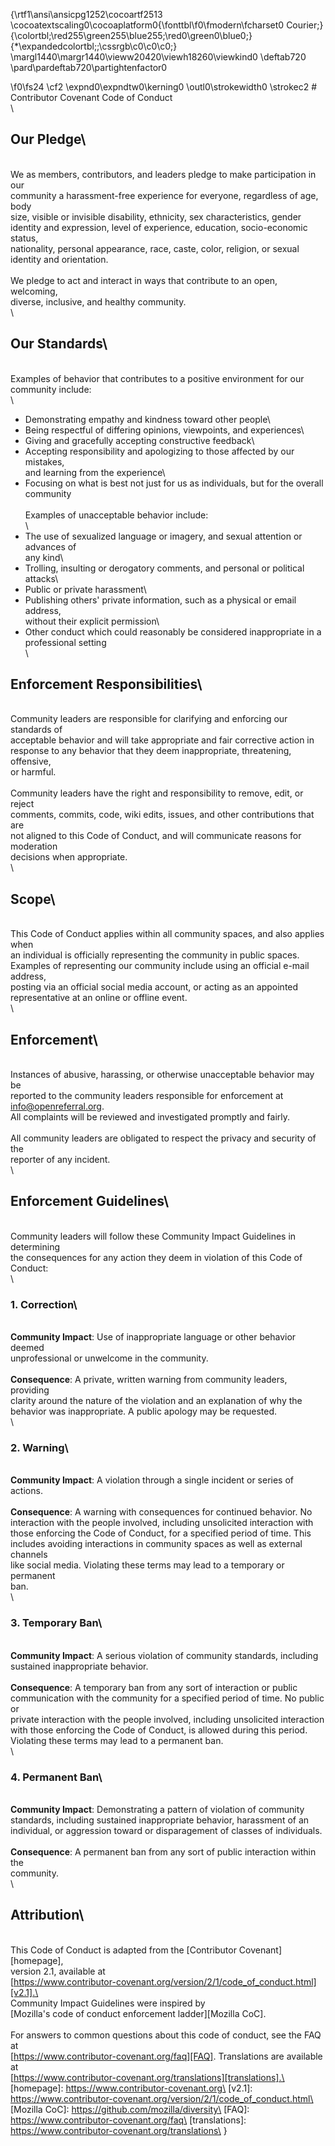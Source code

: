 {\rtf1\ansi\ansicpg1252\cocoartf2513
\cocoatextscaling0\cocoaplatform0{\fonttbl\f0\fmodern\fcharset0 Courier;}
{\colortbl;\red255\green255\blue255;\red0\green0\blue0;}
{\*\expandedcolortbl;;\cssrgb\c0\c0\c0;}
\margl1440\margr1440\vieww20420\viewh18260\viewkind0
\deftab720
\pard\pardeftab720\partightenfactor0

\f0\fs24 \cf2 \expnd0\expndtw0\kerning0
\outl0\strokewidth0 \strokec2 # Contributor Covenant Code of Conduct\
\
## Our Pledge\
\
We as members, contributors, and leaders pledge to make participation in our\
community a harassment-free experience for everyone, regardless of age, body\
size, visible or invisible disability, ethnicity, sex characteristics, gender\
identity and expression, level of experience, education, socio-economic status,\
nationality, personal appearance, race, caste, color, religion, or sexual\
identity and orientation.\
\
We pledge to act and interact in ways that contribute to an open, welcoming,\
diverse, inclusive, and healthy community.\
\
## Our Standards\
\
Examples of behavior that contributes to a positive environment for our\
community include:\
\
* Demonstrating empathy and kindness toward other people\
* Being respectful of differing opinions, viewpoints, and experiences\
* Giving and gracefully accepting constructive feedback\
* Accepting responsibility and apologizing to those affected by our mistakes,\
  and learning from the experience\
* Focusing on what is best not just for us as individuals, but for the overall\
  community\
\
Examples of unacceptable behavior include:\
\
* The use of sexualized language or imagery, and sexual attention or advances of\
  any kind\
* Trolling, insulting or derogatory comments, and personal or political attacks\
* Public or private harassment\
* Publishing others' private information, such as a physical or email address,\
  without their explicit permission\
* Other conduct which could reasonably be considered inappropriate in a\
  professional setting\
\
## Enforcement Responsibilities\
\
Community leaders are responsible for clarifying and enforcing our standards of\
acceptable behavior and will take appropriate and fair corrective action in\
response to any behavior that they deem inappropriate, threatening, offensive,\
or harmful.\
\
Community leaders have the right and responsibility to remove, edit, or reject\
comments, commits, code, wiki edits, issues, and other contributions that are\
not aligned to this Code of Conduct, and will communicate reasons for moderation\
decisions when appropriate.\
\
## Scope\
\
This Code of Conduct applies within all community spaces, and also applies when\
an individual is officially representing the community in public spaces.\
Examples of representing our community include using an official e-mail address,\
posting via an official social media account, or acting as an appointed\
representative at an online or offline event.\
\
## Enforcement\
\
Instances of abusive, harassing, or otherwise unacceptable behavior may be\
reported to the community leaders responsible for enforcement at\
info@openreferral.org.\
All complaints will be reviewed and investigated promptly and fairly.\
\
All community leaders are obligated to respect the privacy and security of the\
reporter of any incident.\
\
## Enforcement Guidelines\
\
Community leaders will follow these Community Impact Guidelines in determining\
the consequences for any action they deem in violation of this Code of Conduct:\
\
### 1. Correction\
\
**Community Impact**: Use of inappropriate language or other behavior deemed\
unprofessional or unwelcome in the community.\
\
**Consequence**: A private, written warning from community leaders, providing\
clarity around the nature of the violation and an explanation of why the\
behavior was inappropriate. A public apology may be requested.\
\
### 2. Warning\
\
**Community Impact**: A violation through a single incident or series of\
actions.\
\
**Consequence**: A warning with consequences for continued behavior. No\
interaction with the people involved, including unsolicited interaction with\
those enforcing the Code of Conduct, for a specified period of time. This\
includes avoiding interactions in community spaces as well as external channels\
like social media. Violating these terms may lead to a temporary or permanent\
ban.\
\
### 3. Temporary Ban\
\
**Community Impact**: A serious violation of community standards, including\
sustained inappropriate behavior.\
\
**Consequence**: A temporary ban from any sort of interaction or public\
communication with the community for a specified period of time. No public or\
private interaction with the people involved, including unsolicited interaction\
with those enforcing the Code of Conduct, is allowed during this period.\
Violating these terms may lead to a permanent ban.\
\
### 4. Permanent Ban\
\
**Community Impact**: Demonstrating a pattern of violation of community\
standards, including sustained inappropriate behavior, harassment of an\
individual, or aggression toward or disparagement of classes of individuals.\
\
**Consequence**: A permanent ban from any sort of public interaction within the\
community.\
\
## Attribution\
\
This Code of Conduct is adapted from the [Contributor Covenant][homepage],\
version 2.1, available at\
[https://www.contributor-covenant.org/version/2/1/code_of_conduct.html][v2.1].\
\
Community Impact Guidelines were inspired by\
[Mozilla's code of conduct enforcement ladder][Mozilla CoC].\
\
For answers to common questions about this code of conduct, see the FAQ at\
[https://www.contributor-covenant.org/faq][FAQ]. Translations are available at\
[https://www.contributor-covenant.org/translations][translations].\
\
[homepage]: https://www.contributor-covenant.org\
[v2.1]: https://www.contributor-covenant.org/version/2/1/code_of_conduct.html\
[Mozilla CoC]: https://github.com/mozilla/diversity\
[FAQ]: https://www.contributor-covenant.org/faq\
[translations]: https://www.contributor-covenant.org/translations\
}